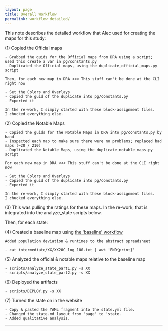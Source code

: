 ```yaml
---
layout: page
title: Overall Workflow
permalink: workflow_detailed/
---
```


This note describes the detailed workflow that Alec used for creating the maps for this study:

(1) Copied the Official maps

    - Grabbed the guids for the Official maps from DRA using a script; used this create a var in pg/constants.py
    - Duplicated the Official maps, using the duplicate_official_maps.py script 

    Then, for each new map in DRA <<< This stuff can't be done at the CLI right now

    - Set the Colors and Overlays
    - Copied the guid of the duplicate into pg/constants.py
    - Exported it

    In the re-work, I simply started with these block-assignment files.
    I chucked everything else.

(2) Copied the Notable Maps

    - Copied the guids for the Notable Maps in DRA into pg/constants.py by hand
    - Inspected each map to make sure there were no problems; replaced bad maps (~20 / 210)
    - Duplicated the Notable Maps, using the duplicate_notable_maps.py script 

    For each new map in DRA <<< This stuff can't be done at the CLI right now

    - Set the Colors and Overlays
    - Copied the guid of the duplicate into pg/constants.py
    - Exported it

    In the re-work, I simply started with these block-assignment files.
    I chucked everything else.

(3) This was pulling the ratings for these maps. In the re-work, that is integrated into the analyze_state scripts below.

Then, for each state:

(4) Created a baseline map using [the 'baseline' workflow](baseline_workflow.md) 

    Added population deviation & runtimes to the abstract spreadsheet

    - cat intermediate/XX/XX20C_log_100.txt | awk 'END{print}'

(5) Analyzed the official & notable maps relative to the baseline map

    - scripts/analyze_state_part1.py -s XX
    - scripts/analyze_state_part2.py -s XX

(6) Deployed the artifacts

    - scripts/DEPLOY.py -s XX

(7) Turned the state on in the website

    - Copy & pasted the YAML fragment into the state.yml file. 
    - Changed the state.md layout from 'page' to 'state.
    - Added qualitative analysis.

--------
